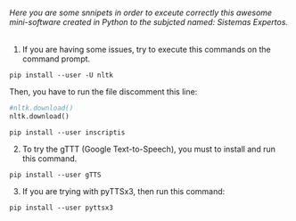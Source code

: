 
###### Here you are some snnipets in order to exceute correctly this awesome mini-software created in Python to the subjcted named: Sistemas Expertos.

1. If you are having some issues, try to execute this commands on the command prompt.

```
pip install --user -U nltk
```

Then, you have to run the file discomment this line:

```python
#nltk.download()
nltk.download()
```

```
pip install --user inscriptis
```

2. To try the gTTT (Google Text-to-Speech), you must to install and run this command.

```
pip install --user gTTS
```

3. If you are trying with pyTTSx3, then run this command:

```
pip install --user pyttsx3
```